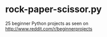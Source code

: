 # rock-paper-scissor.py
25 beginner Python projects as seen on http://www.reddit.com/r/beginnerprojects 
